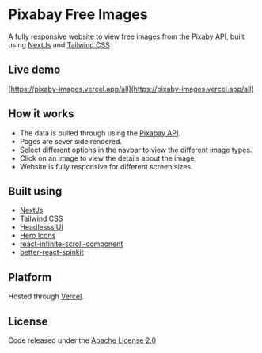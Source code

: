 # Pixabay Free Images

A fully responsive website to view free images from the Pixaby API, built using [NextJs](https://nextjs.org/) and [Tailwind CSS](https://tailwindcss.com/).

## Live demo

[https://pixaby-images.vercel.app/all](https://pixaby-images.vercel.app/all)

## How it works

- The data is pulled through using the [Pixabay API](https://pixabay.com/api/docs/).
- Pages are sever side rendered.
- Select different options in the navbar to view the different image types.
- Click on an image to view the details about the image
- Website is fully responsive for different screen sizes.

## Built using

- [NextJs](https://nextjs.org/)
- [Tailwind CSS](https://tailwindcss.com/)
- [Headlesss UI](https://headlessui.dev/)
- [Hero Icons](https://heroicons.com/)
- [react-infinite-scroll-component](https://www.npmjs.com/package/react-infinite-scroll-component)
- [better-react-spinkit](https://www.npmjs.com/package/better-react-spinkit)

## Platform

Hosted through [Vercel](https://vercel.com/).

## License

Code released under the [Apache License 2.0](https://github.com/Tushar-Indurjeeth/Pixaby-images/blob/0cdcdb1f315ab1812ba1717edbc094996b8048e6/LICENSE)
